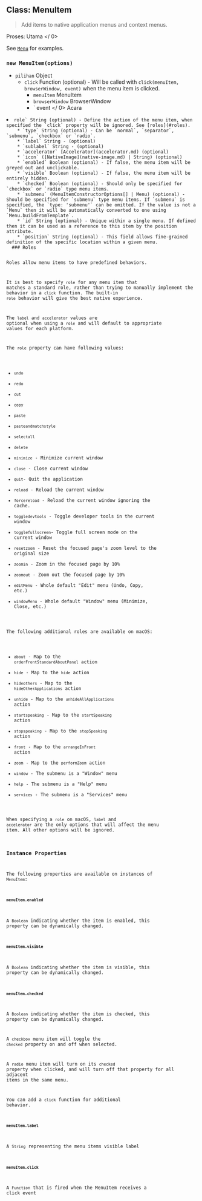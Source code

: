 ## Class: MenuItem

> Add items to native application menus and context menus.

Proses:  Utama </ 0></p> 

See [`Menu`](menu.md) for examples.

### `new MenuItem(options)`

* `pilihan` Object 
  * `click` Function (optional) - Will be called with `click(menuItem, browserWindow, event)` when the menu item is clicked. 
    * `menuItem` MenuItem
    * `browserWindow` BrowserWindow
    * ` event </ 0>  Acara</li>
</ul></li>
<li><code>role` String (optional) - Define the action of the menu item, when specified the `click` property will be ignored. See [roles](#roles).
    * `type` String (optional) - Can be `normal`, `separator`, `submenu`, `checkbox` or `radio`.
    * `label` String - (optional)
    * `sublabel` String - (optional)
    * `accelerator` [Accelerator](accelerator.md) (optional)
    * `icon` ([NativeImage](native-image.md) | String) (optional)
    * `enabled` Boolean (optional) - If false, the menu item will be greyed out and unclickable.
    * `visible` Boolean (optional) - If false, the menu item will be entirely hidden.
    * `checked` Boolean (optional) - Should only be specified for `checkbox` or `radio` type menu items.
    * `submenu` (MenuItemConstructorOptions[] | Menu) (optional) - Should be specified for `submenu` type menu items. If `submenu` is specified, the `type: 'submenu'` can be omitted. If the value is not a `Menu` then it will be automatically converted to one using `Menu.buildFromTemplate`.
    * `id` String (optional) - Unique within a single menu. If defined then it can be used as a reference to this item by the position attribute.
    * `position` String (optional) - This field allows fine-grained definition of the specific location within a given menu.
  ### Roles
  
  Roles allow menu items to have predefined behaviors.
  
  It is best to specify `role` for any menu item that matches a standard role, rather than trying to manually implement the behavior in a `click` function. The built-in `role` behavior will give the best native experience.
  
  The `label` and `accelerator` values are optional when using a `role` and will default to appropriate values for each platform.
  
  The `role` property can have following values:
  
  * `undo`
  * `redo`
  * `cut`
  * `copy`
  * `paste`
  * `pasteandmatchstyle`
  * `selectall`
  * `delete`
  * `minimize` - Minimize current window
  * `close` - Close current window
  * `quit`- Quit the application
  * `reload` - Reload the current window
  * `forcereload` - Reload the current window ignoring the cache.
  * `toggledevtools` - Toggle developer tools in the current window
  * `togglefullscreen`- Toggle full screen mode on the current window
  * `resetzoom` - Reset the focused page's zoom level to the original size
  * `zoomin` - Zoom in the focused page by 10%
  * `zoomout` - Zoom out the focused page by 10%
  * `editMenu` - Whole default "Edit" menu (Undo, Copy, etc.)
  * `windowMenu` - Whole default "Window" menu (Minimize, Close, etc.)
  
  The following additional roles are available on macOS:
  
  * `about` - Map to the `orderFrontStandardAboutPanel` action
  * `hide` - Map to the `hide` action
  * `hideothers` - Map to the `hideOtherApplications` action
  * `unhide` - Map to the `unhideAllApplications` action
  * `startspeaking` - Map to the `startSpeaking` action
  * `stopspeaking` - Map to the `stopSpeaking` action
  * `front` - Map to the `arrangeInFront` action
  * `zoom` - Map to the `performZoom` action
  * `window` - The submenu is a "Window" menu
  * `help` - The submenu is a "Help" menu
  * `services` - The submenu is a "Services" menu
  
  When specifying a `role` on macOS, `label` and `accelerator` are the only options that will affect the menu item. All other options will be ignored.
  
  ### Instance Properties
  
  The following properties are available on instances of `MenuItem`:
  
  #### `menuItem.enabled`
  
  A `Boolean` indicating whether the item is enabled, this property can be dynamically changed.
  
  #### `menuItem.visible`
  
  A `Boolean` indicating whether the item is visible, this property can be dynamically changed.
  
  #### `menuItem.checked`
  
  A `Boolean` indicating whether the item is checked, this property can be dynamically changed.
  
  A `checkbox` menu item will toggle the `checked` property on and off when selected.
  
  A `radio` menu item will turn on its `checked` property when clicked, and will turn off that property for all adjacent items in the same menu.
  
  You can add a `click` function for additional behavior.
  
  #### `menuItem.label`
  
  A `String` representing the menu items visible label
  
  #### `menuItem.click`
  
  A `Function` that is fired when the MenuItem receives a click event